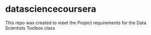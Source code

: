 # datasciencecoursera
This repo was created to meet the Project requirements for the Data Scientists Toolbox class
